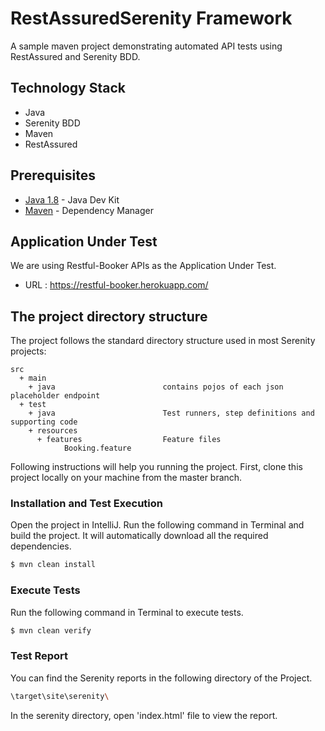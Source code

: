 # RestAssuredSerenity Framework

A sample maven project demonstrating automated API tests using RestAssured and Serenity BDD.
## Technology Stack

- Java
- Serenity BDD
- Maven
- RestAssured

## Prerequisites

* [Java 1.8](https://www.oracle.com/technetwork/java/javase/downloads/jdk8-downloads-2133151.html) - Java Dev Kit
* [Maven](https://maven.apache.org/download.cgi) - Dependency Manager

## Application Under Test

We are using Restful-Booker APIs as the Application Under Test.

* URL : https://restful-booker.herokuapp.com/

## The project directory structure
The project follows the standard directory structure used in most Serenity projects:
```Gherkin
src
  + main
	+ java                        contains pojos of each json placeholder endpoint
  + test
    + java                        Test runners, step definitions and supporting code
    + resources
      + features                  Feature files
			Booking.feature
```


Following instructions will help you running the project. First, clone this project locally on your machine from the master branch.

### Installation and Test Execution

Open the project in IntelliJ. Run the following command in Terminal and build the project. It will automatically download all the required dependencies.

```sh
$ mvn clean install
```

### Execute Tests

Run the following command in Terminal to execute tests.

```sh
$ mvn clean verify
```

### Test Report

You can find the Serenity reports in the following directory of the Project.

```sh
\target\site\serenity\
```

In the serenity directory, open 'index.html' file to view the report.
